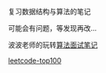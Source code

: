 复习数据结构与算法的笔记

可能会有问题，等发现再改...





波波老师的玩转[算法面试笔记](./Play-with-Algorithm-Interview)

[leetcode-top100](./Leetcode-Top100/)